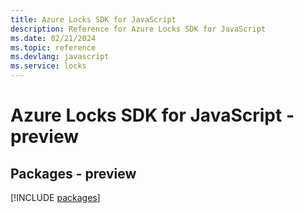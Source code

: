 ```yaml
---
title: Azure Locks SDK for JavaScript
description: Reference for Azure Locks SDK for JavaScript
ms.date: 02/21/2024
ms.topic: reference
ms.devlang: javascript
ms.service: locks
---
```

# Azure Locks SDK for JavaScript - preview
## Packages - preview
[!INCLUDE [packages](locks-index.md)]